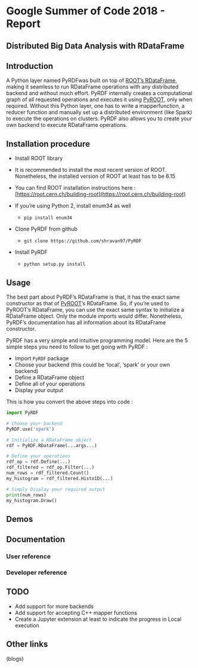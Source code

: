 # Google Summer of Code 2018 - Report

## Distributed Big Data Analysis with RDataFrame


Introduction
------------

A Python layer named PyRDFwas built on top of [ROOT’s RDataFrame](https://root.cern/doc/master/classROOT_1_1RDataFrame.html), making it seamless to run RDataFrame operations with any distributed backend and without much effort. PyRDF internally creates a computational graph of all requested operations and executes it using [PyROOT](https://root.cern.ch/pyroot), only when required. Without this Python layer, one has to write a mapperfunction, a reducer function and manually set up a distributed environment (like Spark) to execute the operations on clusters. PyRDF also allows you to create your own backend to execute RDataFrame operations.

Installation procedure
----------------------

*   Install ROOT library

*   It is recommended to install the most recent version of ROOT. Nonetheless, the installed version of ROOT at least has to be 6.15
*   You can find ROOT installation instructions here : [https://root.cern.ch/building-root](https://root.cern.ch/building-root)

* If you’re using Python 2, install enum34 as well

	* `pip install enum34`

* Clone PyRDF from github

	* `git clone https://github.com/shravan97/PyRDF`

* Install PyRDF

	* `python setup.py install`

Usage
-----

The best part about PyRDF’s RDataFrame is that, it has the exact same constructor as that of [PyROOT](https://www.google.com/url?q=https://root.cern.ch/pyroot&sa=D&ust=1533064165174000)’s RDataFrame. So, if you’re used to PyROOT’s RDataFrame, you can use the exact same syntax to initialize a RDataFrame object. Only the module imports would differ. Nonetheless, PyRDF’s documentation has all information about its RDataFrame constructor.

PyRDF has a very simple and intuitive programming model. Here are the 5 simple steps you need to follow to get going with PyRDF :

*   Import `PyRDF` package
*   Choose your backend (this could be ‘local’, ‘spark’ or your own backend)
*   Define a RDataFrame object
*   Define all of your operations
*   Display your output

This is how you convert the above steps into code :

```python
import PyRDF

# Choose your backend
PyRDF.use('spark')

# Initialize a RDataFrame object
rdf = PyRDF.RDataFrame(...args...)

# Define your operations
rdf_op = rdf.Define(...)
rdf_filtered = rdf_op.Filter(...)
num_rows = rdf_filtered.Count()
my_histogram = rdf_filtered.Histo1D(...)

# Simply Display your required output
print(num_rows)
my_histogram.Draw()
```

Demos
-----

Documentation
-------------

### User reference

### Developer reference

TODO
----

*   Add support for more backends
*   Add support for accepting C++ mapper functions
*   Create a Jupyter extension at least to indicate the progress in Local execution

Other links
-----------

(blogs)
